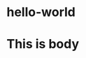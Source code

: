 # hello-world
<html>
<head>
<title>First Repository</title>
</head>
<body>
<h1>This is body</body>
</body>
</html>
